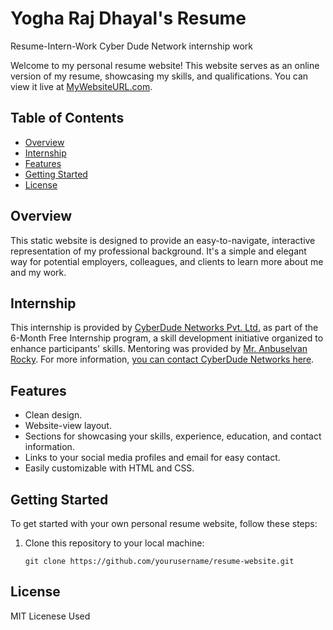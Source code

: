 # Yogha Raj Dhayal's Resume
Resume-Intern-Work
Cyber Dude Network internship work

Welcome to my personal resume website! This website serves as an online version of my resume, showcasing my skills, and qualifications. 
You can view it live at [MyWebsiteURL.com](https://yrd369.github.io/yogharajdhayalresume/).

## Table of Contents
- [Overview](#overview)
- [Internship](#internship)
- [Features](#features)
- [Getting Started](#getting-started)
- [License](#license)

## Overview
This static website is designed to provide an easy-to-navigate, interactive representation of my professional background. 
It's a simple and elegant way for potential employers, colleagues, and clients to learn more about me and my work.

## Internship

This internship is provided by [CyberDude Networks Pvt. Ltd.](https://youtube.com/cyberdudenetworks) as part of the 6-Month Free Internship program, a skill development initiative organized to enhance participants' skills. Mentoring was provided by [Mr. Anbuselvan Rocky](https://instagram.com/anbuselvanrocky). For more information, [you can contact CyberDude Networks here](https://cyberdudenetworks.com).


## Features
- Clean design.
- Website-view layout.
- Sections for showcasing your skills, experience, education, and contact information.
- Links to your social media profiles and email for easy contact.
- Easily customizable with HTML and CSS.

## Getting Started
To get started with your own personal resume website, follow these steps:

1. Clone this repository to your local machine:
   ```shell
   git clone https://github.com/yourusername/resume-website.git

## License
MIT Licenese Used
